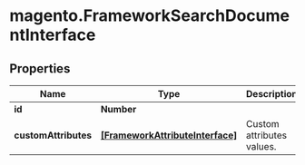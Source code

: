 # magento.FrameworkSearchDocumentInterface

## Properties
Name | Type | Description | Notes
------------ | ------------- | ------------- | -------------
**id** | **Number** |  | 
**customAttributes** | [**[FrameworkAttributeInterface]**](FrameworkAttributeInterface.md) | Custom attributes values. | [optional] 


